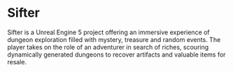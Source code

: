 # Sifter
Sifter is a Unreal Engine 5 project offering an immersive experience of dungeon exploration filled with mystery, treasure and random events. The player takes on the role of an adventurer in search of riches, scouring dynamically generated dungeons to recover artifacts and valuable items for resale.
